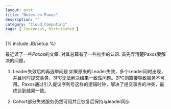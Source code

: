 ```yaml
---
layout: post
title: "Notes on Paxos"
description: ""
category: "Cloud Computing" 
tags: [ Concensus, Distributed ]
---
```

{% include JB/setup %}

  最近读了一些*Paxos*的文章. 对其总算有了一些初步的认识. 首先弄清楚Paxos要解决的问题，
  <!--more-->
  
  1. Leader失效后的再选举问题
    如果原来的Leader失效，多个Leader同时出现，并且同时提交事务，3PC无法解决结果一致性问题。2PC则直接导致服务不可用。Paxos通过引入提议序列号这样的逻辑时钟，解决了提交事务的冲突，最终达到结果一致。

  2. Cohort部分失效服务仍然可用并且恢复后保持与leader同步
  

<!--more-->

